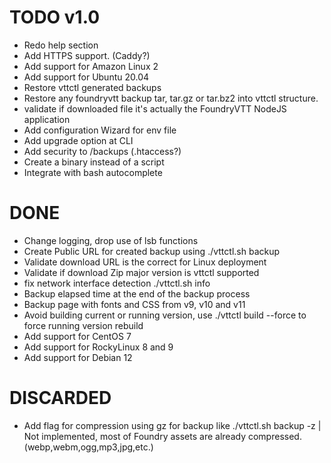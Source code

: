 # TODO v1.0
- Redo help section
- Add HTTPS support. (Caddy?)
- Add support for Amazon Linux 2
- Add support for Ubuntu 20.04
- Restore vttctl generated backups
- Restore any foundryvtt backup tar, tar.gz or tar.bz2 into vttctl structure.
- validate if downloaded file it's actually the FoundryVTT NodeJS application
- Add configuration Wizard for env file
- Add upgrade option at CLI
- Add security to /backups (.htaccess?)
- Create a binary instead of a script
- Integrate with bash autocomplete

# DONE
- Change logging, drop use of lsb functions
- Create Public URL for created backup using ./vttctl.sh backup
- Validate download URL is the correct for Linux deployment
- Validate if download Zip major version is vttctl supported
- fix network interface detection ./vttctl.sh info
- Backup elapsed time at the end of the backup process
- Backup page with fonts and CSS from v9, v10 and v11
- Avoid building current or running version, use ./vttctl build --force to force running version rebuild
- Add support for CentOS 7
- Add support for RockyLinux 8 and 9
- Add support for Debian 12


# DISCARDED
- Add flag for compression using gz for backup like ./vttctl.sh backup -z | Not implemented, most of Foundry assets are already compressed. (webp,webm,ogg,mp3,jpg,etc.)

